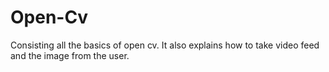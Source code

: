 # Open-Cv
Consisting all the basics of open cv. It also explains how to take video feed and the image from the user.
